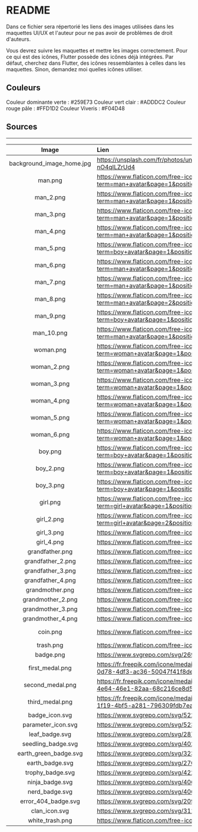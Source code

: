 # README

Dans ce fichier sera répertorié les liens des images utilisées dans les maquettes UI/UX et l'auteur pour ne pas avoir de problèmes de droit d'auteurs. 

Vous devrez suivre les maquettes et mettre les images correctement. Pour ce qui est des icônes, Flutter possède des icônes déjà intégrées. Par défaut, cherchez dans Flutter, des icônes ressemblantes à celles dans les maquettes. Sinon, demandez moi quelles icônes utiliser. 

## Couleurs 

Couleur dominante verte : #259E73
Couleur vert clair : #ADDDC2
Couleur rouge pâle : #FFD1D2
Couleur Viveris : #F04D48

## Sources
- - -
| Image       | Lien        | Auteur |
| :---------: | :---------- | ------ |
| background_image_home.jpg | https://unsplash.com/fr/photos/un-champ-dherbe-verte-avec-un-ciel-bleu-en-arriere-plan-nO4qILZrUd4 | Ye Xin |
| man.png | https://www.flaticon.com/free-icon/man_4140057?term=man+avatar&page=1&position=36&origin=search&related_id=4140057 | Freepik |
| man_2.png | https://www.flaticon.com/free-icon/man_4139981?term=man+avatar&page=1&position=27&origin=search&related_id=4139981 | Freepik |
| man_3.png | https://www.flaticon.com/free-icon/man_4140039?term=man+avatar&page=1&position=16&origin=search&related_id=4140039 | Freepik |
| man_4.png | https://www.flaticon.com/free-icon/man_4140048?term=man+avatar&page=1&position=9&origin=search&related_id=4140048 | Freepik |
| man_5.png | https://www.flaticon.com/free-icon/man_3884891?term=boy+avatar&page=1&position=10&origin=search&related_id=3884891 | Freepik |
| man_6.png | https://www.flaticon.com/free-icon/man_921110?term=man+avatar&page=1&position=20&origin=search&related_id=921110 | Freepik |
| man_7.png | https://www.flaticon.com/free-icon/man_4086679?term=man+avatar&page=1&position=86&origin=search&related_id=4086679 | Freepik |
| man_8.png | https://www.flaticon.com/free-icon/man_921097?term=man+avatar&page=2&position=95&origin=search&related_id=921097 | Freepik |
| man_9.png | https://www.flaticon.com/free-icon/man_11107534?term=boy+avatar&page=1&position=80&origin=search&related_id=11107534 | Freepik |
| man_10.png | https://www.flaticon.com/free-icon/man_4140061?term=man+avatar&page=1&position=15&origin=search&related_id=4140061 | Freepik |
| woman.png | https://www.flaticon.com/free-icon/woman_4140047?term=woman+avatar&page=1&position=2&origin=search&related_id=4140047 | Freepik |
| woman_2.png | https://www.flaticon.com/free-icon/woman_4140060?term=woman+avatar&page=1&position=16&origin=search&related_id=4140060 | Freepik |
| woman_3.png | https://www.flaticon.com/free-icon/woman_4139951?term=woman+avatar&page=1&position=31&origin=search&related_id=4139951 | Freepik |
| woman_4.png | https://www.flaticon.com/free-icon/woman_4140051?term=woman+avatar&page=1&position=20&origin=search&related_id=4140051 | Freepik |
| woman_5.png | https://www.flaticon.com/free-icon/woman_4140065?term=woman+avatar&page=1&position=57&origin=search&related_id=4140065 | Freepik |
| woman_6.png | https://www.flaticon.com/free-icon/woman_4139997?term=woman+avatar&page=1&position=67&origin=search&related_id=4139997 | Freepik |
| boy.png | https://www.flaticon.com/free-icon/boy_1999625?term=boy+avatar&page=1&position=1&origin=search&related_id=1999625 | Freepik |
| boy_2.png | https://www.flaticon.com/free-icon/boy_4140074?term=boy+avatar&page=1&position=78&origin=search&related_id=4140074 | Freepik |
| boy_3.png | https://www.flaticon.com/free-icon/boy_921077?term=boy+avatar&page=1&position=28&origin=search&related_id=921077 | Freepik |
| girl.png | https://www.flaticon.com/free-icon/girl_4140076?term=girl+avatar&page=1&position=96&origin=search&related_id=4140076 | Freepik |
| girl_2.png | https://www.flaticon.com/free-icon/girl_4140069?term=girl+avatar&page=2&position=75&origin=search&related_id=4140069 | Freepik |
| girl_3.png | https://www.flaticon.com/free-icons/women | Freepik |
| girl_4.png | https://www.flaticon.com/free-icons/girl" | Freepik |
| grandfather.png | https://www.flaticon.com/free-icons/old-man | Freepik | 
| grandfather_2.png | https://www.flaticon.com/free-icons/grandfather | Freepik | 
| grandfather_3.png | https://www.flaticon.com/free-icons/grandfather | Freepik |
| grandfather_4.png | https://www.flaticon.com/free-icons/grandfather | Freepik |
| grandmother.png | https://www.flaticon.com/free-icons/grandmother | Freepik | 
| grandmother_2.png | https://www.flaticon.com/free-icons/grandmother | Freepik | 
| grandmother_3.png | https://www.flaticon.com/free-icons/elderly | Freepik |
| grandmother_4.png | https://www.flaticon.com/free-icons/grandma | Freepik |
| coin.png | https://www.flaticon.com/free-icons/coin" | Heykiyou - Flaticon |
| trash.png | https://www.flaticon.com/free-icons/dumpster | Freepik |
| badge.png | https://www.svgrepo.com/svg/269991/badges-star | SVG Repo |
| first_medal.png | https://fr.freepik.com/icone/medaille_2583344#fromView=family&page=1&position=0&uuid=f6afd9dc-0d78-4df3-ac36-50047f41f8de | Freepik |
| second_medal.png | https://fr.freepik.com/icone/medaille_2583319#fromView=family&page=1&position=2&uuid=bb9dbd8c-4e64-46e1-82aa-68c216ce8d5a | Freepik |
| third_medal.png | https://fr.freepik.com/icone/medaille_2583434#fromView=family&page=1&position=0&uuid=f7818f6c-1f19-4bf5-a281-796309fdb7ea | Freepik |
| badge_icon.svg | https://www.svgrepo.com/svg/522948/medal-ribbons-star | Solar Icons |
| parameter_icon.svg | https://www.svgrepo.com/svg/523734/settings | Solar Icons |
| leaf_badge.svg | https://www.svgrepo.com/svg/287569/leaf-green | SVG Repo |
| seedling_badge.svg | https://www.svgrepo.com/svg/402655/seedling | joypixels |
| earth_green_badge.svg | https://www.svgrepo.com/svg/323982/earth-green | Darius Dan |
| earth_badge.svg | https://www.svgrepo.com/svg/270534/earth-day-ecology | SVG Repo |
| trophy_badge.svg | https://www.svgrepo.com/svg/422987/trophy-winner-prize | Moudesain |
| ninja_badge.svg | https://www.svgrepo.com/svg/406721/ninja-light-skin-tone | Twitter |
| nerd_badge.svg | https://www.svgrepo.com/svg/406708/nerd-face | Twitter |
| error_404_badge.svg | https://www.svgrepo.com/svg/209459/error | SVG Repo |
| clan_icon.svg | https://www.svgrepo.com/svg/311057/people-community | Microsoft |
| white_trash.png | https://www.flaticon.com/free-icon/trash-bin_829289?term=bin&related_id=829289 | Smashicons |